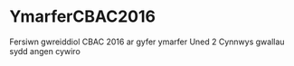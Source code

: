 # YmarferCBAC2016
Fersiwn gwreiddiol CBAC 2016 ar gyfer ymarfer Uned 2
Cynnwys gwallau sydd angen cywiro
